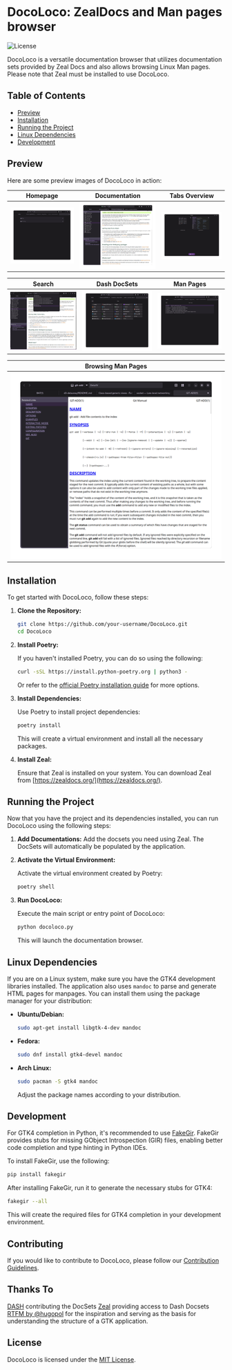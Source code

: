 # DocoLoco: ZealDocs and Man pages browser

![License](https://img.shields.io/badge/License-MIT-blue.svg)

DocoLoco is a versatile documentation browser that utilizes documentation sets provided by Zeal Docs and also allows browsing Linux Man pages. Please note that Zeal must be installed to use DocoLoco.

## Table of Contents

- [Preview](#preview)
- [Installation](#installation)
- [Running the Project](#running-the-project)
- [Linux Dependencies](#linux-dependencies)
- [Development](#development)

## Preview

Here are some preview images of DocoLoco in action:

| Homepage                              | Documentation                                        | Tabs Overview                                   |
| ------------------------------------- | ---------------------------------------------------- | ----------------------------------------------- |
| ![Homepage](screenshots/homepage.png) | ![Documentation Page](screenshots/documentation.png) | ![Tabs Overview](screenshots/tabs-overview.png) |

| Search                            | Dash DocSets                               | Man Pages                               |
| --------------------------------- | ------------------------------------------ | --------------------------------------- |
| ![Search](screenshots/search.png) | ![Dash DocSets](screenshots/dash-docs.png) | ![Man Pages](screenshots/man-pages.png) |

| Browsing Man Pages               |
| -------------------------------- |
| ![Browsing Man Pages](screenshots/browsing-man-pages.png) |

## Installation

To get started with DocoLoco, follow these steps:

1. **Clone the Repository:**

   ```bash
   git clone https://github.com/your-username/DocoLoco.git
   cd DocoLoco
   ```

2. **Install Poetry:**

   If you haven't installed Poetry, you can do so using the following:

   ```bash
   curl -sSL https://install.python-poetry.org | python3 -
   ```

   Or refer to the [official Poetry installation guide](https://python-poetry.org/docs/#installation) for more options.

3. **Install Dependencies:**

   Use Poetry to install project dependencies:

   ```bash
   poetry install
   ```

   This will create a virtual environment and install all the necessary packages.

4. **Install Zeal:**

   Ensure that Zeal is installed on your system. You can download Zeal from [https://zealdocs.org/](https://zealdocs.org/).

## Running the Project

Now that you have the project and its dependencies installed, you can run DocoLoco using the following steps:

1. **Add Documentations:**
   Add the docsets you need using Zeal. The DocSets will automatically be populated by the application.

2. **Activate the Virtual Environment:**

   Activate the virtual environment created by Poetry:

   ```bash
   poetry shell
   ```

3. **Run DocoLoco:**

   Execute the main script or entry point of DocoLoco:

   ```bash
   python docoloco.py
   ```

   This will launch the documentation browser.

## Linux Dependencies

If you are on a Linux system, make sure you have the GTK4 development libraries installed. The application also uses `mandoc` to parse and generate HTML pages for manpages. You can install them using the package manager for your distribution:

- **Ubuntu/Debian:**

  ```bash
  sudo apt-get install libgtk-4-dev mandoc
  ```

- **Fedora:**

  ```bash
  sudo dnf install gtk4-devel mandoc
  ```

- **Arch Linux:**

  ```bash
  sudo pacman -S gtk4 mandoc
  ```

  Adjust the package names according to your distribution.

## Development

For GTK4 completion in Python, it's recommended to use [FakeGir](https://github.com/fakegir/fakegir). FakeGir provides stubs for missing GObject Introspection (GIR) files, enabling better code completion and type hinting in Python IDEs.

To install FakeGir, use the following:

```bash
pip install fakegir
```

After installing FakeGir, run it to generate the necessary stubs for GTK4:

```bash
fakegir --all
```

This will create the required files for GTK4 completion in your development environment.

## Contributing

If you would like to contribute to DocoLoco, please follow our [Contribution Guidelines](CONTRIBUTING.md).

## Thanks To

[DASH](https://kapeli.com/dash) contributing the DocSets
[Zeal](https://github.com/zealdocs/zeal/) providing access to Dash Docsets
[RTFM by @hugopol](https://github.com/hugopl/rtfm) for the inspiration and serving as the basis for understanding the structure of a GTK application.

## License

DocoLoco is licensed under the [MIT License](LICENSE).